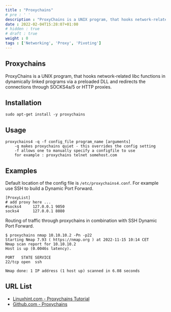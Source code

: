 ```yaml
---
title : "Proxychains"
# pre : ' '
description : "ProxyChains is a UNIX program, that hooks network-related libc functions in dynamically linked programs via a preloaded DLL and redirects the connections through SOCKS4a/5 or HTTP proxies."
date : 2022-02-04T15:28:07+01:00
# hidden : true
# draft : true
weight : 0
tags : ['Networking', 'Proxy', 'Pivoting']
---
```


## Proxychains

ProxyChains is a UNIX program, that hooks network-related libc functions in dynamically linked programs via a preloaded DLL and redirects the connections through SOCKS4a/5 or HTTP proxies.

## Installation

```plain
sudo apt-get install -y proxychains
```

## Usage

```plain
proxychains4 -q -f config_file program_name [arguments]
    -q makes proxychains quiet - this overrides the config setting
    -f allows one to manually specify a configfile to use
    for example : proxychains telnet somehost.com
```

## Examples

Default location of the config file is `/etc/proxychains4.conf`. For example use  SSH to build a Dynamic Port Forward.

```plain
[ProxyList]
# add proxy here ...
#socks4     127.0.0.1 9050
socks4      127.0.0.1 8080
```

Routing of traffic through proxychains in combination with SSH Dynamic Port Forward.

```plain
$ proxychains nmap 10.10.10.2 -Pn -p22
Starting Nmap 7.93 ( https://nmap.org ) at 2022-11-15 10:14 CET
Nmap scan report for 10.10.10.2
Host is up (0.0046s latency).

PORT   STATE SERVICE
22/tcp open  ssh

Nmap done: 1 IP address (1 host up) scanned in 6.08 seconds
```

## URL List

* [Linuxhint.com - Proxychains Tutorial](https://linuxhint.com/proxychains-tutorial/)
* [Github.com - Proxychains](https://github.com/haad/proxychains)
